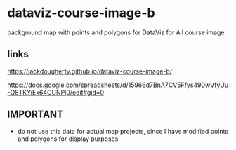 # dataviz-course-image-b
background map with points and polygons for DataViz for All course image

## links

https://jackdougherty.github.io/dataviz-course-image-b/

https://docs.google.com/spreadsheets/d/15966d7BnA7CV5Ffys490wVfyUu-Q8TKYiEx64CUNPj0/edit#gid=0

## IMPORTANT
- do not use this data for actual map projects, since I have modified points and polygons for display purposes
